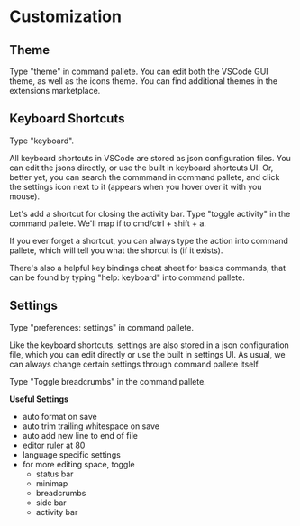 # Customization

## Theme

Type "theme" in command pallete. You can edit both the VSCode GUI theme, as well as the icons theme. You can find additional themes in the extensions marketplace.

## Keyboard Shortcuts

Type "keyboard".

All keyboard shortcuts in VSCode are stored as json configuration files. You can edit the jsons directly, or use the built in keyboard shortcuts UI. Or, better yet, you can search the commmand in command pallete, and click the settings icon next to it (appears when you hover over it with you mouse).

Let's add a shortcut for closing the activity bar. Type "toggle activity" in the command pallete. We'll map if to cmd/ctrl + shift + a.

If you ever forget a shortcut, you can always type the action into command pallete, which will tell you what the shorcut is (if it exists).

There's also a helpful key bindings cheat sheet for basics commands, that can be found by typing "help: keyboard" into command pallete.

## Settings

Type "preferences: settings" in command pallete.

Like the keyboard shortcuts, settings are also stored in a json configuration file, which you can edit directly or use the built in settings UI. As usual, we can always change certain settings through command pallete itself.

Type "Toggle breadcrumbs" in the command pallete.

**Useful Settings**
- auto format on save
- auto trim trailing whitespace on save
- auto add new line to end of file
- editor ruler at 80
- language specific settings
- for more editing space, toggle
    - status bar
    - minimap
    - breadcrumbs
    - side bar
    - activity bar
